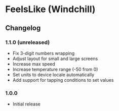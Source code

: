 # FeelsLike (Windchill)

## Changelog

### 1.1.0 (unreleased)

* Fix 3-digit numbers wrapping
* Adjust layout for small and large screens
* Increase max speed
* Increase temperature range (-50 from 0)
* Set units to device locale automatically
* Add support for tapping conditions to set values

### 1.0.0

* Initial release

